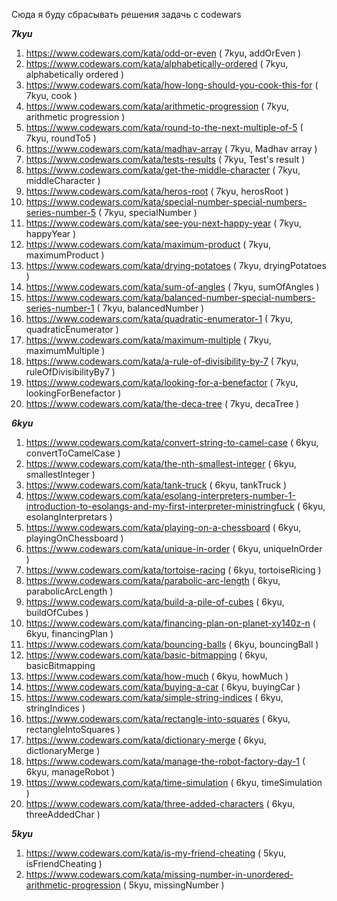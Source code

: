 Сюда я буду сбрасывать решения задачь с codewars

***7kyu***
1)  https://www.codewars.com/kata/odd-or-even  ( 7kyu, addOrEven )
2)  https://www.codewars.com/kata/alphabetically-ordered ( 7kyu, alphabetically ordered )
3)  https://www.codewars.com/kata/how-long-should-you-cook-this-for ( 7kyu, cook )
4)  https://www.codewars.com/kata/arithmetic-progression ( 7kyu, arithmetic progression )
5)  https://www.codewars.com/kata/round-to-the-next-multiple-of-5 ( 7kyu, roundTo5 )
6)  https://www.codewars.com/kata/madhav-array ( 7kyu, Madhav array )
7)  https://www.codewars.com/kata/tests-results ( 7kyu, Test's result )
8)  https://www.codewars.com/kata/get-the-middle-character ( 7kyu, middleCharacter )
9)  https://www.codewars.com/kata/heros-root ( 7kyu, herosRoot )
10) https://www.codewars.com/kata/special-number-special-numbers-series-number-5 ( 7kyu, specialNumber )
11) https://www.codewars.com/kata/see-you-next-happy-year ( 7kyu, happyYear )
12) https://www.codewars.com/kata/maximum-product ( 7kyu, maximumProduct )
13) https://www.codewars.com/kata/drying-potatoes ( 7kyu, dryingPotatoes )
14) https://www.codewars.com/kata/sum-of-angles ( 7kyu, sumOfAngles )
15) https://www.codewars.com/kata/balanced-number-special-numbers-series-number-1 ( 7kyu, balancedNumber )
16) https://www.codewars.com/kata/quadratic-enumerator-1 ( 7kyu, quadraticEnumerator )
17) https://www.codewars.com/kata/maximum-multiple ( 7kyu, maximumMultiple )
18) https://www.codewars.com/kata/a-rule-of-divisibility-by-7 ( 7kyu, ruleOfDivisibilityBy7 )
19) https://www.codewars.com/kata/looking-for-a-benefactor ( 7kyu, lookingForBenefactor )
20) https://www.codewars.com/kata/the-deca-tree ( 7kyu, decaTree )

***6kyu***
1)  https://www.codewars.com/kata/convert-string-to-camel-case ( 6kyu, convertToCamelCase )
2)  https://www.codewars.com/kata/the-nth-smallest-integer ( 6kyu, smallestInteger )
3)  https://www.codewars.com/kata/tank-truck ( 6kyu, tankTruck )
4)  https://www.codewars.com/kata/esolang-interpreters-number-1-introduction-to-esolangs-and-my-first-interpreter-ministringfuck ( 6kyu, esolangInterpretars )
5)  https://www.codewars.com/kata/playing-on-a-chessboard ( 6kyu, playingOnChessboard )
6)  https://www.codewars.com/kata/unique-in-order ( 6kyu, uniqueInOrder )
7)  https://www.codewars.com/kata/tortoise-racing ( 6kyu, tortoiseRicing )
8)  https://www.codewars.com/kata/parabolic-arc-length ( 6kyu, parabolicArcLength )
9)  https://www.codewars.com/kata/build-a-pile-of-cubes ( 6kyu, buildOfCubes )
10) https://www.codewars.com/kata/financing-plan-on-planet-xy140z-n ( 6kyu, financingPlan )
11) https://www.codewars.com/kata/bouncing-balls ( 6kyu, bouncingBall )
12) https://www.codewars.com/kata/basic-bitmapping ( 6kyu, basicBitmapping
13) https://www.codewars.com/kata/how-much ( 6kyu, howMuch )
14) https://www.codewars.com/kata/buying-a-car ( 6kyu, buyingCar )
15) https://www.codewars.com/kata/simple-string-indices ( 6kyu, stringIndices )
16) https://www.codewars.com/kata/rectangle-into-squares ( 6kyu, rectangleIntoSquares )
17) https://www.codewars.com/kata/dictionary-merge ( 6kyu, dictlonaryMerge )
18) https://www.codewars.com/kata/manage-the-robot-factory-day-1 ( 6kyu, manageRobot )
19) https://www.codewars.com/kata/time-simulation ( 6kyu, timeSimulation )
20) https://www.codewars.com/kata/three-added-characters ( 6kyu, threeAddedChar )

***5kyu***

1)  https://www.codewars.com/kata/is-my-friend-cheating ( 5kyu, isFriendCheating )
2)  https://www.codewars.com/kata/missing-number-in-unordered-arithmetic-progression ( 5kyu, missingNumber )
